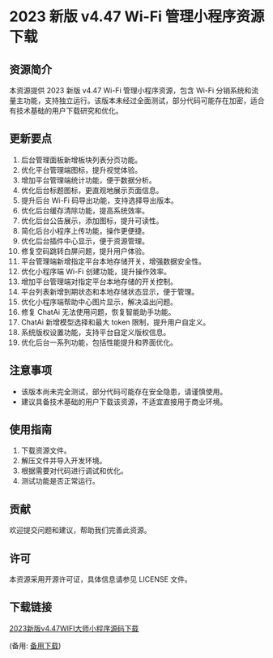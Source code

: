 # 2023 新版 v4.47 Wi-Fi 管理小程序资源下载

## 资源简介

本资源提供 2023 新版 v4.47 Wi-Fi 管理小程序资源，包含 Wi-Fi 分销系统和流量主功能，支持独立运行。该版本未经过全面测试，部分代码可能存在加密，适合有技术基础的用户下载研究和优化。

## 更新要点

1. 后台管理面板新增板块列表分页功能。
2. 优化平台管理端图标，提升视觉体验。
3. 增加平台管理端统计功能，便于数据分析。
4. 优化后台标题图标，更直观地展示页面信息。
5. 提升后台 Wi-Fi 码导出功能，支持选择导出版本。
6. 优化后台缓存清除功能，提高系统效率。
7. 优化后台公告展示，添加图标，提升可读性。
8. 简化后台小程序上传功能，操作更便捷。
9. 优化后台插件中心显示，便于资源管理。
10. 修复空码跳转白屏问题，提升用户体验。
11. 平台管理端新增指定平台本地存储开关，增强数据安全性。
12. 优化小程序端 Wi-Fi 创建功能，提升操作效率。
13. 增加平台管理端对指定平台本地存储的开关控制。
14. 平台列表新增到期状态和本地存储状态显示，便于管理。
15. 优化小程序端帮助中心图片显示，解决溢出问题。
16. 修复 ChatAi 无法使用问题，恢复智能助手功能。
17. ChatAi 新增模型选择和最大 token 限制，提升用户自定义。
18. 系统版权设置功能，支持平台自定义版权信息。
19. 优化后台一系列功能，包括性能提升和界面优化。

## 注意事项

- 该版本尚未完全测试，部分代码可能存在安全隐患，请谨慎使用。
- 建议具备技术基础的用户下载该资源，不适宜直接用于商业环境。

## 使用指南

1. 下载资源文件。
2. 解压文件并导入开发环境。
3. 根据需要对代码进行调试和优化。
4. 测试功能是否正常运行。

## 贡献

欢迎提交问题和建议，帮助我们完善此资源。

## 许可

本资源采用开源许可证，具体信息请参见 LICENSE 文件。

## 下载链接
[2023新版v4.47WIFI大师小程序源码下载](https://pan.quark.cn/s/efff1e88ed5b) 

(备用: [备用下载](https://pan.baidu.com/s/1J7qMPlcq-PM-aTuwO5ClHA?pwd=1234))
